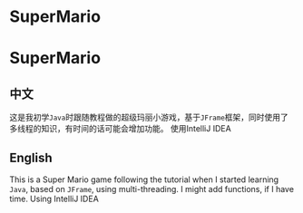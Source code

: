 # SuperMario

# SuperMario
## 中文
这是我初学`Java`时跟随教程做的超级玛丽小游戏，基于`JFrame`框架，同时使用了多线程的知识，有时间的话可能会增加功能。
使用IntelliJ IDEA

## English
This is a Super Mario game following the tutorial when I started learning `Java`, based on `JFrame`, using multi-threading.
I might add functions, if I have time.
Using IntelliJ IDEA

